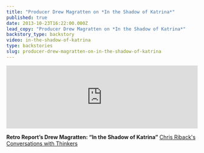 ```yaml
---
title: "Producer Drew Magratten on *In the Shadow of Katrina*"
published: true
date: 2013-10-23T16:22:00.000Z
lead_copy: "Producer Drew Magratten on *In the Shadow of Katrina*"
backstory_type: backstory
video: in-the-shadow-of-katrina
type: backstories
slug: producer-drew-magratten-on-in-the-shadow-of-katrina
---
```

<iframe width="100%" height="166" scrolling="no" frameborder="no" src="https://w.soundcloud.com/player/?url=https%3A//api.soundcloud.com/tracks/117400833&amp;color=ff6600&amp;show_artwork=false"></iframe>

**Retro Report’s Drew Magratten: “In the Shadow of Katrina”**
[Chris Riback's Conversations with Thinkers](http://chrisriback.com/2013/07/01/retro-reports-drew-magratten-in-the-shadow-of-katrina/)

